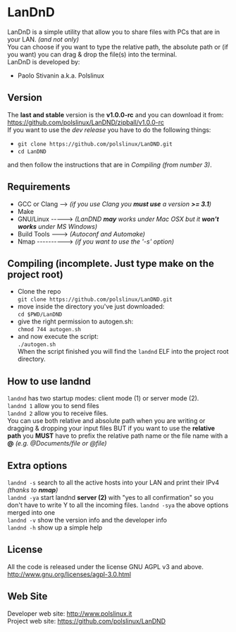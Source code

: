 LanDnD
========
LanDnD is a simple utility that allow you to share files with PCs that are in your LAN. _(and not only)_<br>
You can choose if you want to type the relative path, the absolute path or (if you want) you can drag & drop the file(s) into the terminal.<br>
LanDnD is developed by:

* Paolo Stivanin a.k.a. Polslinux


Version
-------
The **last and stable** version is the **v1.0.0-rc** and you can download it from: https://github.com/polslinux/LanDND/zipball/v1.0.0-rc<br>
If you want to use the *dev release* you have to do the following things:<br>

- `git clone https://github.com/polslinux/LanDND.git`<br>
- `cd LanDND`<br>

and then follow the instructions that are in *Compiling (from number 3)*.

Requirements
------------

* GCC or Clang --> _(if you use Clang you **must use** a version **>= 3.1**)_
* Make
* GNU/Linux -----> _(LanDND **may** works under Mac OSX but it **won't works** under MS Windows)_
* Build Tools ---> _(Autoconf and Automake)_
* Nmap ----------> _(if you want to use the '-s' option)_

Compiling (incomplete. Just type make on the project root)
----------------------------------------------------------------
* Clone the repo<br>
`git clone https://github.com/polslinux/LanDND.git`<br>
* move inside the directory you've just downloaded:<br>
`cd $PWD/LanDND`<br>
* give the right permission to autogen.sh:<br>
`chmod 744 autogen.sh`<br>
* and now execute the script:<br>
`./autogen.sh`<br>
When the script finished you will find the `landnd` ELF into the project root directory.

How to use landnd
-----------------
`landnd` has two startup modes: client mode (1) or server mode (2).<br>
`landnd 1` allow you to send files<br>
`landnd 2` allow you to receive files.<br>
You can use both relative and absolute path when you are writing or dragging & dropping your input files BUT if you want to use the **relative path** you **MUST** have to prefix the relative path name or the file name with a **@**  _(e.g. @Documents/file or @file)_

Extra options
-------------
`landnd -s` search to all the active hosts into your LAN and print their IPv4 _(thanks to **nmap**)_<br>
`landnd -ya` start landnd **server (2)** with "yes to all confirmation" so you don't have to write Y to all the incoming files.
`landnd -sya` the above options merged into one<br>
`landnd -v` show the version info and the developer info<br>
`landnd -h` show up a simple help<br>

License
-------
All the code is released under the license GNU AGPL v3 and above.<br>
<http://www.gnu.org/licenses/agpl-3.0.html><br>

Web Site
--------
Developer web site:	<http://www.polslinux.it><br>
Project web site:	<https://github.com/polslinux/LanDND>
